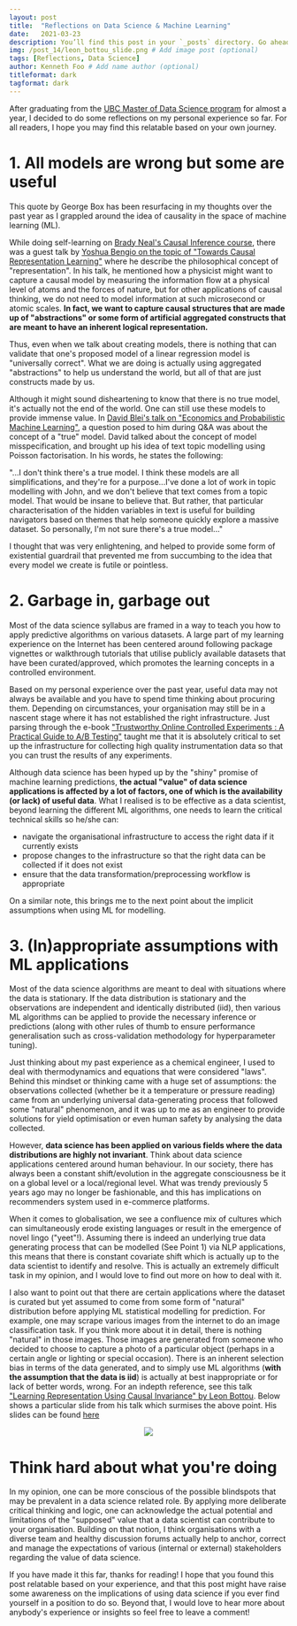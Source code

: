 ```yaml
---
layout: post
title:  "Reflections on Data Science & Machine Learning"
date:   2021-03-23
description: You’ll find this post in your `_posts` directory. Go ahead and edit it and re-build the site to see your changes. # Add post description (optional)
img: /post_14/leon_bottou_slide.png # Add image post (optional)
tags: [Reflections, Data Science]
author: Kenneth Foo # Add name author (optional)
titleformat: dark
tagformat: dark
---
```


After graduating from the [UBC Master of Data Science program](https://masterdatascience.ubc.ca/) for almost a year, I decided to do some reflections on my personal experience so far. For all readers, I hope you may find this relatable based on your own journey.

# 1. All models are wrong but some are useful

This quote by George Box has been resurfacing in my thoughts over the past year as I grappled around the idea of causality in the space of machine learning (ML). 

While doing self-learning on [Brady Neal's Causal Inference course](https://www.bradyneal.com/causal-inference-course), there was a guest talk by [Yoshua Bengio on the topic of "Towards Causal Representation Learning"](https://youtu.be/rKZJ0TJWvTk?t=167) where he describe the philosophical concept of "representation". In his talk, he mentioned how a physicist might want to capture a causal model by measuring the information flow at a physical level of atoms and the forces of nature, but for other applications of causal thinking, we do not need to model information at such microsecond or atomic scales. __In fact, we want to capture causal structures that are made up of "abstractions" or some form of artificial aggregated constructs that are meant to have an inherent logical representation.__

Thus, even when we talk about creating models, there is nothing that can validate that one's proposed model of a linear regression model is "universally correct". What we are doing is actually using aggregated "abstractions" to help us understand the world, but all of that are just constructs made by us.

Although it might sound disheartening to know that there is no true model, it's actually not the end of the world. One can still use these models to provide immense value. In [David Blei's talk on "Economics and Probabilistic Machine Learning"](https://youtu.be/zwcjJQoK8_Q?list=WL&t=3524), a question posed to him during Q&A was about the concept of a "true" model. David talked about the concept of model misspecification, and brought up his idea of text topic modelling using Poisson factorisation. In his words, he states the following:

"...I don't think there's a true model. I think these models are all simplifications, and they're for a purpose...I've done a lot of work in topic modelling with John, and we don't believe that text comes from a topic model. That would be insane to believe that. But rather, that particular characterisation of the hidden variables in text is useful for building navigators based on themes that help someone quickly explore a massive dataset. So personally, I'm not sure there's a true model..."

I thought that was very enlightening, and helped to provide some form of existential guardrail that prevented me from succumbing to the idea that every model we create is futile or pointless.

# 2. Garbage in, garbage out

Most of the data science syllabus are framed in a way to teach you how to apply predictive algorithms on various datasets. A large part of my learning experience on the Internet has been centered around following package vignettes or walkthrough tutorials that utilise publicly available datasets that have been curated/approved, which promotes the learning concepts in a controlled environment. 

Based on my personal experience over the past year, useful data may not always be available and you have to spend time thinking about procuring them. Depending on circumstances, your organisation may still be in a nascent stage where it has not established the right infrastructure. Just parsing through the e-book ["Trustworthy Online Controlled Experiments : A Practical Guide to A/B Testing"](https://experimentguide.com/) taught me that it is absolutely critical to set up the infrastructure for collecting high quality instrumentation data so that you can trust the results of any experiments.

Although data science has been hyped up by the "shiny" promise of machine learning predictions, __the actual "value" of data science applications is affected by a lot of factors, one of which is the availability (or lack) of useful data__. What I realised is to be effective as a data scientist, beyond learning the different ML algorithms, one needs to learn the critical technical skills so he/she can:
- navigate the organisational infrastructure to access the right data if it currently exists
- propose changes to the infrastructure so that the right data can be collected if it does not exist
- ensure that the data transformation/preprocessing workflow is appropriate

On a similar note, this brings me to the next point about the implicit assumptions when using ML for modelling.

# 3. (In)appropriate assumptions with ML applications

Most of the data science algorithms are meant to deal with situations where the data is stationary. If the data distribution is stationary and the observations are independent and identically distributed (iid), then various ML algorithms can be applied to provide the necessary inference or predictions (along with other rules of thumb to ensure performance generalisation such as cross-validation methodology for hyperparameter tuning).

Just thinking about my past experience as a chemical engineer, I used to deal with thermodynamics and equations that were considered "laws". Behind this mindset or thinking came with a huge set of assumptions: the observations collected (whether be it a temperature or pressure reading) came from an underlying universal data-generating process that followed some "natural" phenomenon, and it was up to me as an engineer to provide solutions for yield optimisation or even human safety by analysing the data collected.

However, __data science has been applied on various fields where the data distributions are highly not invariant__. Think about data science applications centered around human behaviour. In our society, there has always been a constant shift/evolution in the aggregate consciousness be it on a global level or a local/regional level. What was trendy previously 5 years ago may no longer be fashionable, and this has implications on recommenders system used in e-commerce platforms. 

When it comes to globalisation, we see a confluence mix of cultures which can simultaneously erode existing languages or result in the emergence of novel lingo ("yeet"!). Assuming there is indeed an underlying true data generating process that can be modelled (See Point 1) via NLP applications, this means that there is constant covariate shift which is actually up to the data scientist to identify and resolve. This is actually an extremely difficult task in my opinion, and I would love to find out more on how to deal with it.

I also want to point out that there are certain applications where the dataset is curated but yet assumed to come from some form of "natural" distribution before applying ML statistical modelling for prediction. For example, one may scrape various images from the internet to do an image classification task. If you think more about it in detail, there is nothing "natural" in those images. Those images are generated from someone who decided to choose to capture a photo of a particular object (perhaps in a certain angle or lighting or special occasion). There is an inherent selection bias in terms of the data generated, and to simply use ML algorithms (__with the assumption that the data is iid__) is actually at best inappropriate or for lack of better words, wrong. For an indepth reference, see this talk ["Learning Representation Using Causal Invariance" by Leon Bottou](https://youtu.be/yFXPU2lMNdk?t=446). Below shows a particular slide from his talk which surmises the above point. His slides can be found [here](https://leon.bottou.org/slides/invariances/invariances.pdf)

<p align="center">
    <img src="{{site.baseurl}}/assets/img/post_14/leon_bottou_slide.png"/> 
</p>

# Think hard about what you're doing

In my opinion, one can be more conscious of the possible blindspots that may be prevalent in a data science related role. By applying more deliberate critical thinking and logic, one can acknowledge the actual potential and limitations of the "supposed" value that a data scientist can contribute to your organisation. Building on that notion, I think organisations with a diverse team and healthy discussion forums actually help to anchor, correct and manage the expectations of various (internal or external) stakeholders regarding the value of data science.

If you have made it this far, thanks for reading! I hope that you found this post relatable based on your experience, and that this post might have raise some awareness on the implications of using data science if you ever find yourself in a position to do so. Beyond that, I would love to hear more about anybody's experience or insights so feel free to leave a comment!